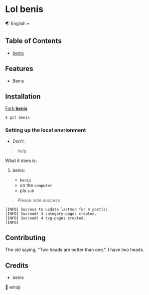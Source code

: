 # Lol benis

🌏 English • 

## Table of Contents

- [benis](#benis)


## Features

- Benis


## Installation

[Fork **benis**](https://benisonthe.computer) 

```terminal
$ git benis
```

### Setting up the local envrionment

- Don't.


> help

What it does is:

1. benis:

    - `benis`
    - on the `computer`
    - pls `sub`




> Please note success

```terminal
[INFO] Success to update lastmod for 4 post(s).
[INFO] Succeed! 3 category-pages created.
[INFO] Succeed! 4 tag-pages created.
[INFO] 
```


## Contributing

The old saying, "Two heads are better than one.". I have two heads.

## Credits

- benis

:tada: emoji


